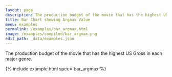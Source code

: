 ```yaml
---
layout: page
description: The production budget of the movie that has the highest US Gross in each major genre.
title: Bar Chart showing Argmax Value
menu: examples
permalink: /examples/bar_argmax.html
image: /examples/compiled/bar_argmax.png
edit_path: _data/examples.json
---
```


The production budget of the movie that has the highest US Gross in each major genre.

{% include example.html spec='bar_argmax'%}
